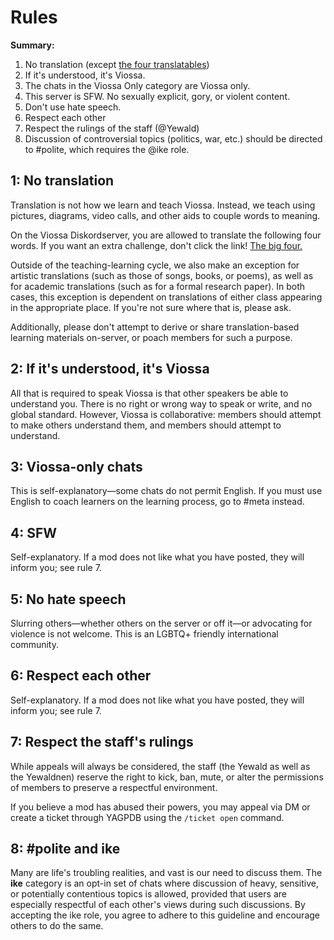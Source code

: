 # Rules
**Summary:**
1. No translation (except [the four translatables](https://viossadiskordserver.github.io/bigfour))
2. If it's understood, it's Viossa.
3. The chats in the Viossa Only category are Viossa only.
4. This server is SFW. No sexually explicit, gory, or violent content.
5. Don't use hate speech.
6. Respect each other
7. Respect the rulings of the staff (@Yewald)
8. Discussion of controversial topics (politics, war, etc.) should be directed to #polite, which requires the \@ike role.

## 1: No translation
Translation is not how we learn and teach Viossa. Instead, we teach using pictures, diagrams, video calls, and other aids to couple words to meaning.

On the Viossa Diskordserver, you are allowed to translate the following four words. If you want an extra challenge, don't click the link! [The big four.](https://viossadiskordserver.github.io/bigfour)

Outside of the teaching-learning cycle, we also make an exception for artistic translations (such as those of songs, books, or poems), as well as for academic translations (such as for a formal research paper). In both cases, this exception is dependent on translations of either class appearing in the appropriate place. If you're not sure where that is, please ask.

Additionally, please don't attempt to derive or share translation-based learning materials on-server, or poach members for such a purpose.

## 2: If it's understood, it's Viossa
All that is required to speak Viossa is that other speakers be able to understand you. There is no right or wrong way to speak or write, and no global standard. However, Viossa is collaborative: members should attempt to make others understand them, and members should attempt to understand.

## 3: Viossa-only chats
This is self-explanatory—some chats do not permit English. If you must use English to coach learners on the learning process, go to #meta instead.

## 4: SFW
Self-explanatory. If a mod does not like what you have posted, they will inform you; see rule 7.

## 5: No hate speech
Slurring others—whether others on the server or off it—or advocating for violence is not welcome. This is an LGBTQ+ friendly international community.

## 6: Respect each other
Self-explanatory. If a mod does not like what you have posted, they will inform you; see rule 7.

## 7: Respect the staff's rulings
While appeals will always be considered, the staff (the Yewald as well as the Yewaldnen) reserve the right to kick, ban, mute, or alter the permissions of members to preserve a respectful environment.

If you believe a mod has abused their powers, you may appeal via DM or create a ticket through YAGPDB using the `/ticket open` command.

## 8: #polite and ike
Many are life's troubling realities, and vast is our need to discuss them. The **ike** category is an opt-in set of chats where discussion of heavy, sensitive, or potentially contentious topics is allowed, provided that users are especially respectful of each other's views during such discussions. By accepting the ike role, you agree to adhere to this guideline and encourage others to do the same. 